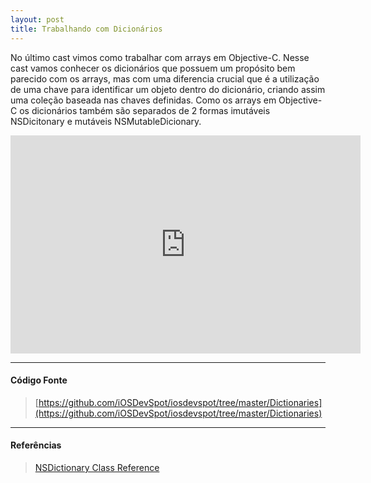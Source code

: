 ```yaml
---
layout: post
title: Trabalhando com Dicionários
---
```


No último cast vimos como trabalhar com arrays em Objective-C. Nesse cast vamos conhecer os dicionários que possuem um propósito bem parecido com os arrays, mas com uma diferencia crucial que é a utilização de uma chave para identificar um objeto dentro do dicionário, criando assim uma coleção baseada nas chaves definidas. Como os arrays em Objective-C os dicionários também são separados de 2 formas imutáveis NSDicitonary e mutáveis NSMutableDicionary.

<div class="videoWrapper">
 <iframe src="http://player.vimeo.com/video/53482750" width="560" height="349" frameborder="0" webkitAllowFullScreen mozallowfullscreen allowFullScreen></iframe>
</div>

---

#### Código Fonte

> [https://github.com/iOSDevSpot/iosdevspot/tree/master/Dictionaries](https://github.com/iOSDevSpot/iosdevspot/tree/master/Dictionaries)

---

#### Referências

> [NSDictionary Class Reference](https://developer.apple.com/library/mac/#documentation/Cocoa/Reference/Foundation/Classes/NSDictionary_Class/Reference/Reference.html)
